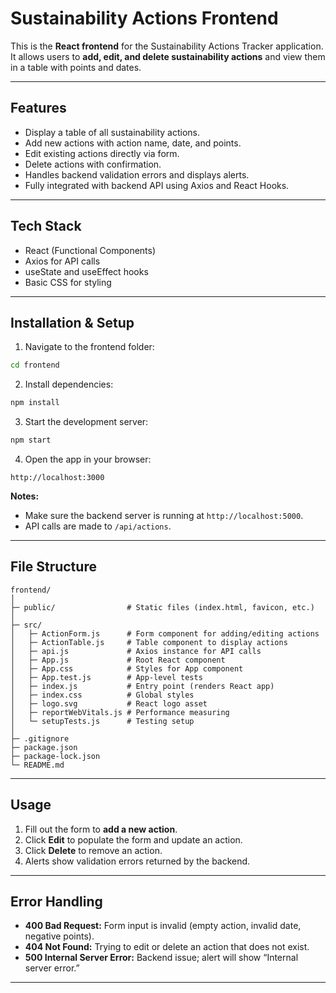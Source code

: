 # Sustainability Actions Frontend

This is the **React frontend** for the Sustainability Actions Tracker application. It allows users to **add, edit, and delete sustainability actions** and view them in a table with points and dates.

---

## Features

- Display a table of all sustainability actions.
- Add new actions with action name, date, and points.
- Edit existing actions directly via form.
- Delete actions with confirmation.
- Handles backend validation errors and displays alerts.
- Fully integrated with backend API using Axios and React Hooks.

---

## Tech Stack

- React (Functional Components)
- Axios for API calls
- useState and useEffect hooks
- Basic CSS for styling

---

## Installation & Setup

1. Navigate to the frontend folder:

```bash
cd frontend
````

2. Install dependencies:

```bash
npm install
```

3. Start the development server:

```bash
npm start
```

4. Open the app in your browser:

```
http://localhost:3000
```

**Notes:**

* Make sure the backend server is running at `http://localhost:5000`.
* API calls are made to `/api/actions`.

---

## File Structure

```
frontend/
│
├─ public/                # Static files (index.html, favicon, etc.)
│
├─ src/
│   ├─ ActionForm.js      # Form component for adding/editing actions
│   ├─ ActionTable.js     # Table component to display actions
│   ├─ api.js             # Axios instance for API calls
│   ├─ App.js             # Root React component
│   ├─ App.css            # Styles for App component
│   ├─ App.test.js        # App-level tests
│   ├─ index.js           # Entry point (renders React app)
│   ├─ index.css          # Global styles
│   ├─ logo.svg           # React logo asset
│   ├─ reportWebVitals.js # Performance measuring
│   └─ setupTests.js      # Testing setup
│
├─ .gitignore
├─ package.json
├─ package-lock.json
└─ README.md
```

---

## Usage

1. Fill out the form to **add a new action**.
2. Click **Edit** to populate the form and update an action.
3. Click **Delete** to remove an action.
4. Alerts show validation errors returned by the backend.

---

## Error Handling

* **400 Bad Request:** Form input is invalid (empty action, invalid date, negative points).
* **404 Not Found:** Trying to edit or delete an action that does not exist.
* **500 Internal Server Error:** Backend issue; alert will show “Internal server error.”

---
